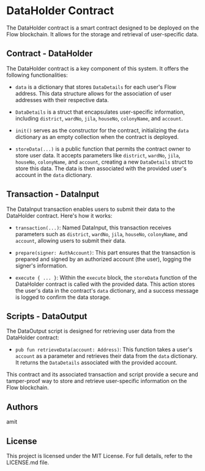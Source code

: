 # DataHolder Contract

The DataHolder contract is a smart contract designed to be deployed on the Flow blockchain. It allows for the storage and retrieval of user-specific data.

## Contract - DataHolder

The DataHolder contract is a key component of this system. It offers the following functionalities:

- `data` is a dictionary that stores `DataDetails` for each user's Flow address. This data structure allows for the association of user addresses with their respective data.

- `DataDetails` is a struct that encapsulates user-specific information, including `district`, `wardNo`, `jila`, `houseNo`, `colonyName`, and `account`.

- `init()` serves as the constructor for the contract, initializing the `data` dictionary as an empty collection when the contract is deployed.

- `storeData(...)` is a public function that permits the contract owner to store user data. It accepts parameters like `district`, `wardNo`, `jila`, `houseNo`, `colonyName`, and `account`, creating a new `DataDetails` struct to store this data. The data is then associated with the provided user's account in the `data` dictionary.

## Transaction - DataInput

The DataInput transaction enables users to submit their data to the DataHolder contract. Here's how it works:

- `transaction(...)`: Named DataInput, this transaction receives parameters such as `district`, `wardNo`, `jila`, `houseNo`, `colonyName`, and `account`, allowing users to submit their data.

- `prepare(signer: AuthAccount)`: This part ensures that the transaction is prepared and signed by an authorized account (the user), logging the signer's information.

- `execute { ... }`: Within the `execute` block, the `storeData` function of the DataHolder contract is called with the provided data. This action stores the user's data in the contract's `data` dictionary, and a success message is logged to confirm the data storage.

## Scripts - DataOutput

The DataOutput script is designed for retrieving user data from the DataHolder contract:

- `pub fun retrieveData(account: Address)`: This function takes a user's `account` as a parameter and retrieves their data from the `data` dictionary. It returns the `DataDetails` associated with the provided account.

This contract and its associated transaction and script provide a secure and tamper-proof way to store and retrieve user-specific information on the Flow blockchain.

## Authors

amit

## License

This project is licensed under the MIT License. For full details, refer to the LICENSE.md file.

